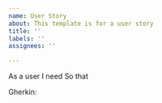 ```yaml
---
name: User Story
about: This template is for a user story
title: ''
labels: ''
assignees: ''

---
```


As a user
I need
So that

Gherkin:
